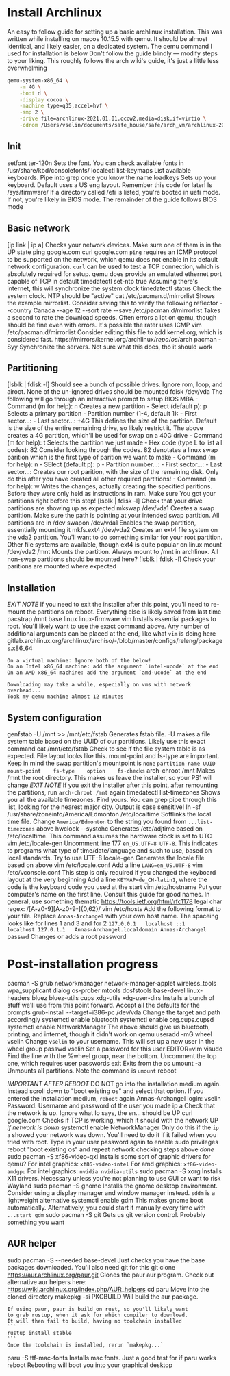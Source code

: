 # Install Archlinux 
An easy to follow guide for setting up a basic archlinux installation. This
was written while installing on macos 10.15.5 with qemu. It should be almost
identical, and likely easier, on a dedicated system. The qemu command I used
for installation is below
Don't follow the guide blindly — modify steps to your liking. This roughly
follows the arch wiki's guide, it's just a little less overwhelming
```sh
qemu-system-x86_64 \
    -m 4G \
    -boot d \
    -display cocoa \
    -machine type=q35,accel=hvf \
    -smp 2 \
    -drive file=archlinux-2021.01.01.qcow2,media=disk,if=virtio \
    -cdrom /Users/vselin/documents/safe_house/safe/arch_vm/archlinux-2021.01.01-x86_64.iso
```
## Init
setfont ter-120n
	Sets the font. You can check available fonts in /usr/share/kbd/consolefonts/
localectl list-keymaps
	List available keyboards. Pipe into grep once you know the name
loadkeys
	Sets up your keyboard. Default uses a US eng layout. Remember this code
	for later!
ls /sys/firmware/
	If a directory called /efi is listed, you're booted in uefi mode. If not,
	you're likely in BIOS mode. The remainder of the guide follows BIOS mode

## Basic network
[ip link | ip a]
	Checks your network devices. Make sure one of them is in the UP state
ping google.com
curl google.com
	`ping` requires an ICMP protocol to be supported on the network, which
	qemu does not enable in its default network configuration. `curl` can
	be used to test a TCP connection, which is absolutely required for setup.
	qemu does provide an emulated ethernet port capable of TCP in default
timedatectl set-ntp true
	Assuming there's internet, this will synchronize the system clock
timedatectl status
	Check the system clock. NTP should be "active"
cat /etc/pacman.d/mirrorlist
	Shows the example mirrorlist. Consider saving this to verify the following 
reflector --country Canada --age 12 --sort rate --save /etc/pacman.d/mirrorlist
	Takes a second to rate the download speeds. Often errors a lot on qemu, 
	though should be fine even with errors. It's possible the rater uses ICMP
vim /etc/pacman.d/mirrorlist
	Consider editing this file to add kernel.org, which is considered fast.
	https://mirrors/kernel.org/archlinux/$repo/os/$arch
pacman -Syy
	Synchronize the servers. Not sure what this does, tho it should work
## Partitioning
[lsblk | fdisk -l]
	Should see a bunch of possible drives. Ignore rom, loop, and airoot.
	None of the un-ignored drives should be mounted
fdisk /dev/vda
	The following will go through an interactive prompt to setup BIOS MBA
	- Command (m for help): n
		Creates a new partition
	- Select (default p): p
		Selects a primary partition
	- Partition number (1-4, default 1): <ENTER>
	- First sector...: <ENTER>
	- Last sector...: +4G
		This defines the size of the partition. Default is the size of the
		entire remaining drive, so likely restrict it. The above creates a 
		4G partition, which'll be used for swap on a 40G drive
	- Command (m for help): t
		Selects the partition we just made
	- Hex code (type L to list all codes): 82
		Consider looking through the codes. 82 denotates a linux swap parition
		which is the first type of parition we want to make
	- Command (m for help): n
	- SElect (default p): p
	- Partition number...: <ENTER>
	- First sector...: <ENTER>
	- Last sector...: <ENTER>
		Creates our root parition, with the size of the remaining disk. Only
		do this after you have created all other required partitions!
	- Command (m for help): w
		Writes the changes, actually creating the specified paritions.
		Before they were only held as instructions in ram. Make sure
		You got your partitions right before this step!
[lsblk | fdisk -l]
	Check that your drive partitions are showing up as expected
mkswap /dev/vda1
	Creates a swap partition. Make sure the path is pointing at your
	intended swap partition. All partitions are in /dev
swapon /dev/vda1
	Enables the swap partition, essentially mounting it
mkfs.ext4 /dev/vda2
	Creates an ext4 file system on the vda2 partition. You'll want
	to do something similar for your root partition. Other file
	systems are available, though ext4 is quite popular on linux
mount /dev/vda2 /mnt
	Mounts the partition. Always mount to /mnt in archlinux. All
	non-swap partitions should be mounted here?
[lsblk | fdisk -l]
	Check your paritions are mounted where expected
## Installation
*EXIT NOTE*
	If you need to exit the installer after this point, you'll
	need to re-mount the partitions on reboot. Everything else
	is likely saved from last time
pacstrap /mnt base linux linux-firmware vim
	Installs essential packages to root. You'll likely want to use 
	the exact command above. Any number of additional arguments can
	be placed at the end, like what `vim` is doing here
	gitlab.archlinux.org/archlinux/archiso/-/blob/master/configs/releng/packages.x86_64

	On a virtual machine: Ignore both of the below!
	On an Intel x86_64 machine: add the argument `intel-ucode` at the end
	On an AMD x86_64 machine: add the argument `amd-ucode` at the end

	Downloading may take a while, especially on vms with network overhead...
	Took my qemu machine almost 12 minutes
## System configuration
genfstab -U /mnt >> /mnt/etc/fstab
	Generates fstab file. -U makes a file system table based on 
	the UUID of our partitions. Likely use this exact command
cat /mnt/etc/fstab
	Check to see if the file system table is as expected. File
	layout looks like this. mount-point and fs-type are important.
	Keep in mind the swap partition's mountpoint is `none`
	```
	partition-name
	UUID	mount-point    fs-type    option    fs-checks
	```
arch-chroot /mnt
	Makes /mnt the root directory. This makes us leave the 
	installer, so your PS1 will change
*EXIT NOTE*
	If you exit the installer after this point, after remounting 
	the partitions, run `arch-chroot /mnt` again
timedatectl list-timezones
	Shows you all the available timezones. Find yours.
	You can grep pipe through this list, looking for 
	the nearest major city. Output is case sensitive!
ln -sf /usr/share/zoneinfo/America/Edmonton /etc/localtime
	Softlinks the local time file. Change `America/Edmonton`
	to the string you found from `...list-timezones` above
hwclock --systohc
	Generates /etc/adjtime based on /etc/localtime. This 
	command assumes the hardware clock is set to UTC
vim /etc/locale-gen
	Uncomment line 177 `en_US.UTF-8 UTF-8`. This indicates
	to programs what type of time/date/language and such
	to use, based on local standards. Try to use UTF-8
locale-gen
	Generates the locale file based on above
vim /etc/locale.conf
	Add a line `LANG=en_US.UTF-8`
vim /etc/vconsole.conf
	This step is only required if you changed the keyboard
	layout at the very beginning
	Add a line `KEYMAP=de_CH-latin1`, where the code is the
	keyboard code you used at the start
vim /etc/hostname
	Put your computer's name on the first line. Consult this
	guide for good names. In general, use something thematic
	https://tools.ietf.org/html/rfc1178
	legal char regex: /[A-z0-9][A-z0-9-]{0,62}/
vim /etc/hosts
	Add the following format to your file. Replace 
	`Annas-Archangel` with your own host name. The spaceing
	looks like <TAB> for lines 1 and 3 and <TAB><TAB> for 2
	```
	127.0.0.1	localhost
	::1			localhost
	127.0.1.1	Annas-Archangel.localdomain Annas-Archangel
	```
passwd
	Changes or adds a root password
# Post-installation progress
pacman -S grub networkmanager network-manager-applet wireless_tools wpa_supplicant dialog os-prober mtools dosfstools base-devel linux-headers bluez bluez-utils cups xdg-utils xdg-user-dirs
	Installs a bunch of stuff we'll use from this point 
	forward. Accept all the defaults for the prompts
grub-install --target=i386-pc /dev/vda
	Change the target and path accordingly
systemctl enable bluetooth
systemctl enable org.cups.cupsd
systemctl enable NetworkManager
	The above should give us bluetooth, printing, and 
	internet, though it didn't work on qemu
useradd -mG wheel vselin
	Change `vselin` to your username. This will set up
	a new user in the wheel group
passwd vselin
	Set a password for this user
EDITOR=vim visudo
	Find the line with the %wheel group, near the bottom.
	Uncomment the top one, which requires user passwords
exit
	Exits from the os
umount -a
	Unmounts all partitions. Note the command is `umount`
reboot

*IMPORTANT AFTER REBOOT*
	DO NOT go into the installation medium again. Instead 
	scroll down to "boot existing os" and select that option.
	If you entered the installation medium, `reboot` again
Annas-Archangel login: vselin
Password: 
	Username and password of the user you made
ip a
	Check that the network is up. Ignore what lo says, the
	en... should be UP
curl google.com
	Checks if TCP is working, which it should with the network UP
*if network is down*
systemctl enable NetworkManager
	Only do this if the `ip a` showed your network was down.
	You'll need to do it if it failed when you tried with root.
	Type in your user password again to enable sudo privileges
reboot
	"boot existing os" and repeat network checking steps above
*done*
sudo pacman -S xf86-video-qxl
	Installs some sort of graphic drivers for qemu?
	For intel graphics: `xf86-video-intel`
	For amd graphics: `xf86-video-amdgpu`
	For intel graphics: `nvidia nvidia-utils`
sudo pacman -S xorg
	Installs X11 drivers. Necessary unless you're not planning 
	to use GUI or want to risk Wayland
sudo pacman -S gnome
	Installs the gnome desktop environment. Consider using a
	display manager and window manager instead. `sddm` is a 
	lightweight alternative
systemctl enable gdm
	This makes gnome boot automatically. Alternatively, you
	could start it manually every time with `...start gdm`
sudo pacman -S git
	Gets us git version control. Probably something you want
## AUR helper
sudo pacman -S --needed base-devel
	Just checks you have the base packages downloaded. You'll
	also need git for this
git clone https://aur.archlinux.org/paur.git
	Clones the paur aur program. Check out alternative aur 
	helpers here:
	https://wiki.archlinux.org/index.php/AUR_helpers
cd paru
	Move into the cloned directory
makepkg -si PKGBUILD
	Will build the aur package. 

	If using paur, paur is build on rust, so you'll likely want
	to grab rustup, when it ask for which compiler to download. 
	It will then fail to build, having no toolchain installed
	```
	rustup install stable
	```
	Once the toolchain is installed, rerun `makepkg...`
paru -S ttf-mac-fonts
	Installs mac fonts. Just a good test for if paru works
reboot
	Rebooting will boot you into your graphical desktop
